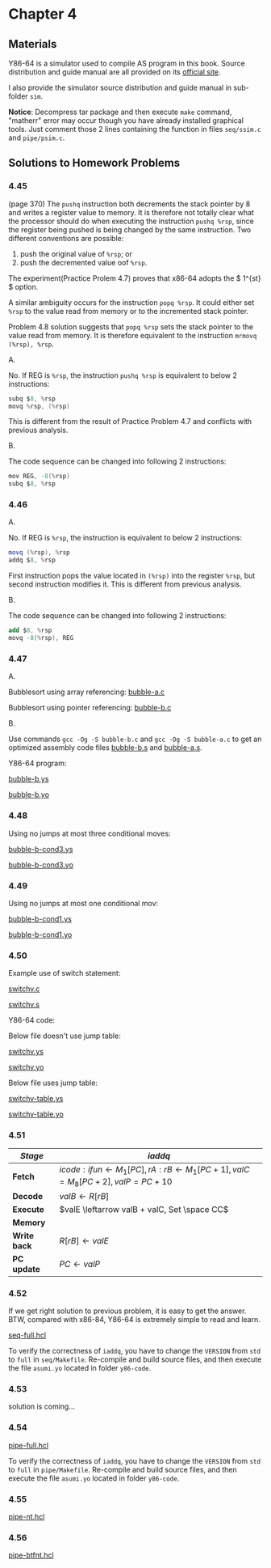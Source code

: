 # Chapter 4
## Materials
Y86-64 is a simulator used to compile AS program in this book. Source distribution and guide manual are all provided on its [official site](csapp.cs.cmu.edu/3e/students.html). 

I also provide the simulator source distribution and guide manual in sub-folder `sim`.

**Notice**: Decompress tar package and then execute `make` command, "matherr" error may occur though you have already installed graphical tools. Just comment those 2 lines containing the function in files `seq/ssim.c` and `pipe/psim.c`.

## Solutions to Homework Problems

### 4.45
(page 370)
The `pushq` instruction both decrements the stack pointer by 8 and writes a register value to memory. It is therefore not totally clear what the processor should do when executing the instruction `pushq %rsp`, since the register being pushed is being changed by the same instruction. Two different conventions are possible:
1. push the original value of `%rsp`; or
2. push the decremented value oof `%rsp`.

The experiment(Practice Prolem 4.7) proves that x86-64 adopts the $ 1^{st} $ option.

A similar ambiguity occurs for the instruction `popq %rsp`. It could either set `%rsp` to the value read from memory or to the incremented stack pointer.

Problem 4.8 solution suggests that `popq %rsp` sets the stack pointer to the value read from memory. It is therefore equivalent to the instruction `mrmovq (%rsp), %rsp`.

A.

No. If REG is `%rsp`, the instruction `pushq %rsp` is equivalent to below 2 instructions:
```as
subq $8, %rsp
movq %rsp, (%rsp)
```
This is different from the result of Practice Problem 4.7 and conflicts with previous analysis.

B.

The code sequence can be changed into following 2 instructions:
```as
mov REG, -8(%rsp)
subq $8, %rsp
```

### 4.46
A.

No. If REG is `%rsp`, the instruction is equivalent to below 2 instructions:
```as
movq (%rsp), %rsp
addq $8, %rsp
```
First instruction pops the value located in `(%rsp)` into the register `%rsp`, but second instruction modifies it. This is different from previous analysis.

B.

The code sequence can be changed into following 2 instructions:
```as
add $8, %rsp
movq -8(%rsp), REG
```

### 4.47
A.

Bubblesort using array referencing: [bubble-a.c](./src/bubble-a.c)

Bubblesort using pointer referencing: [bubble-b.c](./src/bubble-b.c)

B.

Use commands `gcc -Og -S bubble-b.c` and `gcc -Og -S bubble-a.c` to get an optimized assembly code files [bubble-b.s](./src/bubble-b.s) and [bubble-a.s](./src/bubble-a.s).

Y86-64 program: 

[bubble-b.ys](./src/bubble-b.ys)

[bubble-b.yo](./src/bubble-b.yo)

### 4.48
Using no jumps at most three conditional moves: 

[bubble-b-cond3.ys](./src/bubble-b-cond3.ys)

[bubble-b-cond3.yo](./src/bubble-b-cond3.yo)

### 4.49
Using no jumps at most one conditional mov:

[bubble-b-cond1.ys](./src/bubble-b-cond1.ys)

[bubble-b-cond1.yo](./src/bubble-b-cond1.yo)

### 4.50
Example use of switch statement:

[switchv.c](./src/switchv.c)

[switchv.s](./src/switchv.s)

Y86-64 code: 

Below file doesn't use jump table:

[switchv.ys](./src/switchv.ys)

[switchv.yo](./src/switchv.yo)

Below file uses jump table:

[switchv-table.ys](./src/switchv-table.ys)

[switchv-table.yo](./src/switchv-table.yo)

### 4.51
|*Stage*|*iaddq*|
|-|-|
|**Fetch**|$icode:ifun \leftarrow M_{1}[PC], rA:rB \leftarrow M_{1}[PC+1], valC=M_{8}[PC+2], valP=PC+10$|
|**Decode**|$valB \leftarrow R[rB]$|
|**Execute**|$valE \leftarrow valB + valC, Set \space CC$|
|**Memory**||
|**Write back**|$R[rB] \leftarrow valE$|
|**PC update**|$PC \leftarrow valP$|

### 4.52
If we get right solution to previous problem, it is easy to get the answer.
BTW, compared with x86-84, Y86-64 is extremely simple to read and learn.

[seq-full.hcl](./sim/seq/seq-full.hcl)

To verify the correctness of `iaddq`, you have to change the `VERSION` from `std` to `full` in `seq/Makefile`.
Re-compile and build source files, and then execute the file `asumi.yo` located in folder `y86-code`.

### 4.53
solution is coming...

### 4.54
[pipe-full.hcl](./sim/pipe/pipe-full.hcl)

To verify the correctness of `iaddq`, you have to change the `VERSION` from `std` to `full` in `pipe/Makefile`.
Re-compile and build source files, and then execute the file `asumi.yo` located in folder `y86-code`.

### 4.55
[pipe-nt.hcl](./sim/pipe/pipe-nt.hcl)

### 4.56
[pipe-btfnt.hcl](./sim/pipe/pipe-btfnt.hcl)